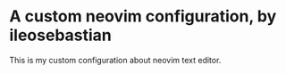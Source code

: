 # A custom neovim configuration, by ileosebastian
This is my custom configuration about neovim text editor.
